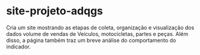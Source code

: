 # site-projeto-adqgs
 Cria um site mostrando as etapas de coleta, organização e visualização dos dados  volume de vendas de  Veículos, motocicletas, partes e peças. Além disso, a página também traz um breve análise do comportamento do indicador.
